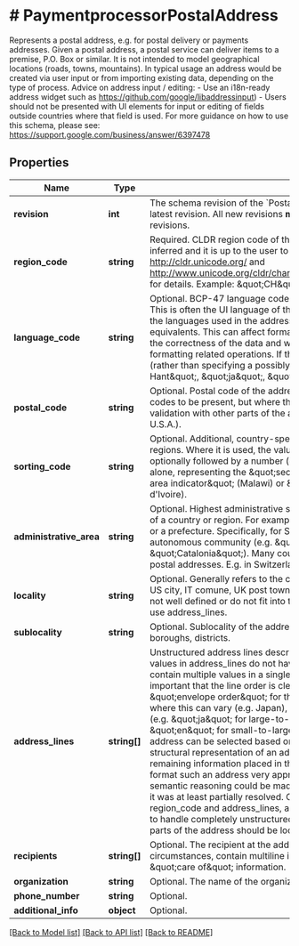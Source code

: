 # # PaymentprocessorPostalAddress
Represents a postal address, e.g. for postal delivery or payments addresses. Given a postal address, a postal service can deliver items to a premise, P.O. Box or similar. It is not intended to model geographical locations (roads, towns, mountains).  In typical usage an address would be created via user input or from importing existing data, depending on the type of process.  Advice on address input / editing:  - Use an i18n-ready address widget such as    https://github.com/google/libaddressinput) - Users should not be presented with UI elements for input or editing of   fields outside countries where that field is used.  For more guidance on how to use this schema, please see: https://support.google.com/business/answer/6397478

## Properties


Name | Type | Description | Notes
------------ | ------------- | ------------- | -------------
**revision**| **int** | The schema revision of the &#x60;PostalAddress&#x60;. This must be set to 0, which is the latest revision.  All new revisions **must** be backward compatible with old revisions.  | [optional]
**region_code**| **string** | Required. CLDR region code of the country/region of the address. This is never inferred and it is up to the user to ensure the value is correct. See http://cldr.unicode.org/ and http://www.unicode.org/cldr/charts/30/supplemental/territory_information.html for details. Example: \&quot;CH\&quot; for Switzerland.  | [optional]
**language_code**| **string** | Optional. BCP-47 language code of the contents of this address (if known). This is often the UI language of the input form or is expected to match one of the languages used in the address&#39; country/region, or their transliterated equivalents. This can affect formatting in certain countries, but is not critical to the correctness of the data and will never affect any validation or other non-formatting related operations.  If this value is not known, it should be omitted (rather than specifying a possibly incorrect default).  Examples: \&quot;zh-Hant\&quot;, \&quot;ja\&quot;, \&quot;ja-Latn\&quot;, \&quot;en\&quot;.  | [optional]
**postal_code**| **string** | Optional. Postal code of the address. Not all countries use or require postal codes to be present, but where they are used, they may trigger additional validation with other parts of the address (e.g. state/zip validation in the U.S.A.).  | [optional]
**sorting_code**| **string** | Optional. Additional, country-specific, sorting code. This is not used in most regions. Where it is used, the value is either a string like \&quot;CEDEX\&quot;, optionally followed by a number (e.g. \&quot;CEDEX 7\&quot;), or just a number alone, representing the \&quot;sector code\&quot; (Jamaica), \&quot;delivery area indicator\&quot; (Malawi) or \&quot;post office indicator\&quot; (e.g. Côte d&#39;Ivoire).  | [optional]
**administrative_area**| **string** | Optional. Highest administrative subdivision which is used for postal addresses of a country or region. For example, this can be a state, a province, an oblast, or a prefecture. Specifically, for Spain this is the province and not the autonomous community (e.g. \&quot;Barcelona\&quot; and not \&quot;Catalonia\&quot;). Many countries don&#39;t use an administrative area in postal addresses. E.g. in Switzerland this should be left unpopulated.  | [optional]
**locality**| **string** | Optional. Generally refers to the city/town portion of the address. Examples: US city, IT comune, UK post town. In regions of the world where localities are not well defined or do not fit into this structure well, leave locality empty and use address_lines.  | [optional]
**sublocality**| **string** | Optional. Sublocality of the address. For example, this can be neighborhoods, boroughs, districts.  | [optional]
**address_lines**| **string[]** | Unstructured address lines describing the lower levels of an address.  Because values in address_lines do not have type information and may sometimes contain multiple values in a single field (e.g. \&quot;Austin, TX\&quot;), it is important that the line order is clear. The order of address lines should be \&quot;envelope order\&quot; for the country/region of the address. In places where this can vary (e.g. Japan), address_language is used to make it explicit (e.g. \&quot;ja\&quot; for large-to-small ordering and \&quot;ja-Latn\&quot; or \&quot;en\&quot; for small-to-large). This way, the most specific line of an address can be selected based on the language.  The minimum permitted structural representation of an address consists of a region_code with all remaining information placed in the address_lines. It would be possible to format such an address very approximately without geocoding, but no semantic reasoning could be made about any of the address components until it was at least partially resolved.  Creating an address only containing a region_code and address_lines, and then geocoding is the recommended way to handle completely unstructured addresses (as opposed to guessing which parts of the address should be localities or administrative areas).  | [optional]
**recipients**| **string[]** | Optional. The recipient at the address. This field may, under certain circumstances, contain multiline information. For example, it might contain \&quot;care of\&quot; information.  | [optional]
**organization**| **string** | Optional. The name of the organization at the address.  | [optional]
**phone_number**| **string** | Optional.  | [optional]
**additional_info**| **object** | Optional.  | [optional]


[[Back to Model list]](../../README.md#models) [[Back to API list]](../../README.md#endpoints) [[Back to README]](../../README.md)